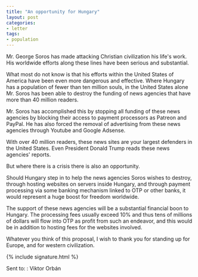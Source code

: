 ```yaml
---
title: "An opportunity for Hungary"
layout: post
categories:
- letter
tags:
- population
---
```


Mr. George Soros has made attacking Christian civilization his life's work. His worldwide efforts along these lines have been serious and substantial.

What most do not know is that his efforts within the United States of America have been even more dangerous and effective. Where Hungary has a population of fewer than ten million souls, in the United States alone Mr. Soros has been able to destroy the funding of news agencies that have more than 40 million readers.

Mr. Soros has accomplished this by stopping all funding of these news agencies by blocking their access to payment processors as Patreon and PayPal. He has also forced the removal of advertising from these news agencies through Youtube and Google Adsense.

With over 40 million readers, these news sites are your largest defenders in the United States. Even President Donald Trump reads these news agencies' reports.

But where there is a crisis there is also an opportunity.

Should Hungary step in to help the news agencies Soros wishes to destroy, through hosting websites on servers inside Hungary, and through payment processing via some banking mechanism linked to OTP or other banks, it would represent a huge boost for freedom worldwide.

The support of these news agencies will be a substantial financial boon to Hungary. The processing fees usually exceed 10% and thus tens of millions of dollars will flow into OTP as profit from such an endeavor, and this would be in addition to hosting fees for the websites involved.

Whatever you think of this proposal, I wish to thank you for standing up for Europe, and for western civilization.

{% include signature.html %}

Sent to:
: Viktor Orbán
